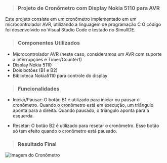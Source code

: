 > ### Projeto de Cronômetro com Display Nokia 5110 para AVR
Este projeto consiste em um cronômetro implementado em um microcontrolador AVR, utilizando a linguagem de programação C
O código foi desenvolvido no Visual Studio Code e testado no SimulIDE.

> ### Componentes Utilizados
- Microcontrolador AVR (neste caso, consideramos um AVR com suporte a interrupções e Timer/Counter1)
- Display Nokia 5110
- Dois botões (B1 e B2)
- Biblioteca Nokia5110 para controle do display

> ### Funcionalidades
- Iniciar/Pausar: O botão B1 é utilizado para iniciar ou pausar o cronômetro. Quando o cronômetro está em execução, um triângulo aponta para a direita. Quando pausado, o triângulo aponta para a esquerda.

- Resetar: O botão B2 é utilizado para resetar o cronômetro. Esse botão só tem efeito quando o cronômetro está pausado.

> ### Resultado Final
 ![Imagem do Cronômetro](https://github.com/MykellyBarros/Cronometro-/blob/main/cronometrobaixon%C3%ADvel.png)


